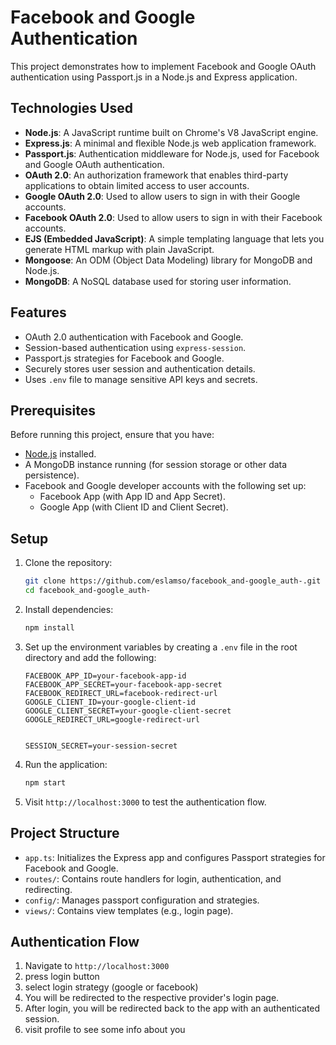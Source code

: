 # Facebook and Google Authentication

This project demonstrates how to implement Facebook and Google OAuth authentication using Passport.js in a Node.js and Express application.

## Technologies Used

- **Node.js**: A JavaScript runtime built on Chrome's V8 JavaScript engine.
- **Express.js**: A minimal and flexible Node.js web application framework.
- **Passport.js**: Authentication middleware for Node.js, used for Facebook and Google OAuth authentication.
- **OAuth 2.0**: An authorization framework that enables third-party applications to obtain limited access to user accounts.
- **Google OAuth 2.0**: Used to allow users to sign in with their Google accounts.
- **Facebook OAuth 2.0**: Used to allow users to sign in with their Facebook accounts.
- **EJS (Embedded JavaScript)**: A simple templating language that lets you generate HTML markup with plain JavaScript.
- **Mongoose**: An ODM (Object Data Modeling) library for MongoDB and Node.js.
- **MongoDB**: A NoSQL database used for storing user information.

## Features

- OAuth 2.0 authentication with Facebook and Google.
- Session-based authentication using `express-session`.
- Passport.js strategies for Facebook and Google.
- Securely stores user session and authentication details.
- Uses `.env` file to manage sensitive API keys and secrets.

## Prerequisites

Before running this project, ensure that you have:

- [Node.js](https://nodejs.org/) installed.
- A MongoDB instance running (for session storage or other data persistence).
- Facebook and Google developer accounts with the following set up:
  - Facebook App (with App ID and App Secret).
  - Google App (with Client ID and Client Secret).

## Setup

1. Clone the repository:

   ```bash
   git clone https://github.com/eslamso/facebook_and-google_auth-.git
   cd facebook_and-google_auth-
   ```

2. Install dependencies:

   ```bash
   npm install
   ```

3. Set up the environment variables by creating a `.env` file in the root directory and add the following:

   ```plaintext
   FACEBOOK_APP_ID=your-facebook-app-id
   FACEBOOK_APP_SECRET=your-facebook-app-secret
   FACEBOOK_REDIRECT_URL=facebook-redirect-url
   GOOGLE_CLIENT_ID=your-google-client-id
   GOOGLE_CLIENT_SECRET=your-google-client-secret
   GOOGLE_REDIRECT_URL=google-redirect-url


   SESSION_SECRET=your-session-secret
   ```

4. Run the application:

   ```bash
   npm start
   ```

5. Visit `http://localhost:3000` to test the authentication flow.

## Project Structure

- `app.ts`: Initializes the Express app and configures Passport strategies for Facebook and Google.
- `routes/`: Contains route handlers for login, authentication, and redirecting.
- `config/`: Manages passport configuration and strategies.
- `views/`: Contains view templates (e.g., login page).

## Authentication Flow

1. Navigate to `http://localhost:3000`
2. press login button
3. select login strategy (google or facebook)
4. You will be redirected to the respective provider's login page.
5. After login, you will be redirected back to the app with an authenticated session.
6. visit profile to see some info about you
